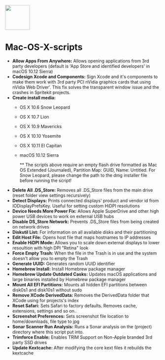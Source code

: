 <img src="http://i.imgur.com/4z5UPhJ.png" width="80px" />
<h1>Mac-OS-X-scripts</h1>


- <b>Allow Apps From Anywhere:</b> Allows opening applications from 3rd party developers (default is 'App Store and identified developers' in macOS 10.12 Sierra)
- <b>Codesign Xcode and Components:</b> Sign Xcode and it's components to make them work with 3rd party PCI nVidia graphics cards that using nVidia Web Driver'. This fix solves the transparent window issue and the crashes in Spritekit projects.
- <b>Create install media:</b>
  - OS X 10.6 Snow Leopard 
  - OS X 10.7 Lion
  - OS X 10.9 Mavericks 
  - OS X 10.10 Yosemite 
  - OS X 10.11 El Capitan
  - macOS 10.12 Sierra
 
     ** The scripts above require an empty flash drive formatted as Mac OS Extended (Journaled), Partition Map: GUID, Name: Untitled. For Snow Leopard, please change the path to the dmg installer file before running the script!
- <b>Delete All .DS_Store:</b> Removes all .DS_Store files from the main drive (reset folder view settings recursively)
- <b>Detect Displays:</b> Prints connected displays' product and vendor id from IODisplayPrefsKey. Useful for setting custom HiDPI resolutions
- <b>Device Needs More Power Fix:</b> Allows Apple SuperDrive and other high power USB devices to work on external USB hubs
- <b>Disable DS_Store Network:</b> Prevents .DS_Store files from being created on network drives
- <b>Diskutil List:</b> For information on all available disks and their partitioning
- <b>Edit Host File:</b> Opens host file that maps hostnames to IP addresses
- <b>Enable HiDPI Mode:</b> Allows you to scale down external displays to lower resoultion with high DPI "Retina" look
- <b>Force Empty Trash:</b> When the file in the Trash is in use and the system doesn't allow you to empty the Trash
- <b>Generate UUID:</b> Generates random UUID identifier
- <b>Homebrew Install:</b> Install Homebrew package manager
- <b>Homebrew Update Outdated Casks:</b> Updates macOS applications and large binaries installed by Homebrew package manager
- <b>Mount All EFI Partitions:</b> Mounts all hidden EFI partitions between disk0s1 and disk10s1 without sudo
- <b>Remove XCode DerivedData:</b> Removes the DerivedData folder that XCode using for projects's index
- <b>Reset Safari:</b> Sets Safari to factory defaults. Removes cache, extensions, settings and so on..
- <b>Screenshot Preferences:</b> Sets screenshot file location to home/downloads, file type to jpg
- <b>Sonar Scanner Run Analysis:</b> Runs a Sonar analysis on the (project) directory where this script put into.
- <b>Trimforce Enable:</b> Enables TRIM Support on Non-Apple branded 3rd party SSD drives
- <b>Update Kextcache:</b> After modifying the core kext files it rebuilds the kextcache
